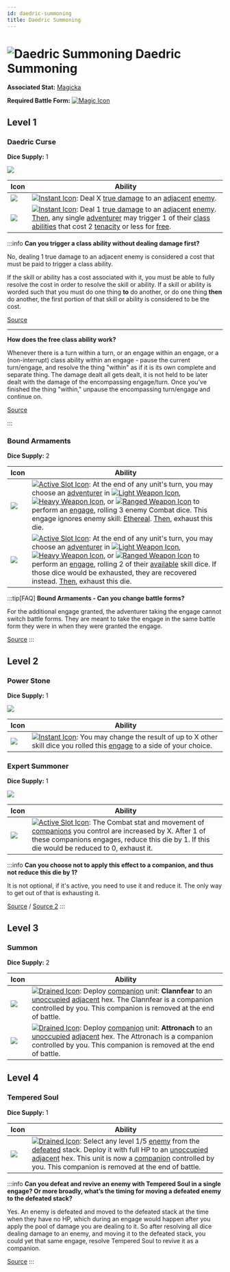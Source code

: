 ```yaml
---
id: daedric-summoning
title: Daedric Summoning
---
```


# <img src="/icons/skills/daedric-summoning/icon.png" alt="Daedric Summoning" className="icon-svg" /> Daedric Summoning

**Associated Stat:** [Magicka](/docs/adventurer/stats/magicka)

**Required Battle Form:** [<img src="/icons/magic.svg" alt="Magic Icon" className="icon-svg" />](/docs/battles/battle-forms/magic)

## Level 1

### Daedric Curse

**Dice Supply:** 1

<img src="/icons/skills/daedric-summoning/daedric-curse-all-results.png" className="skill-icon" />

| Icon                                                                                     | Ability                                                                                                                                                                                                                                                                                                                                                                                                                                                                                      |
| ---------------------------------------------------------------------------------------- | -------------------------------------------------------------------------------------------------------------------------------------------------------------------------------------------------------------------------------------------------------------------------------------------------------------------------------------------------------------------------------------------------------------------------------------------------------------------------------------------- |
| <img src="/icons/skills/daedric-summoning/daedric-curse-1.png" className="skill-icon" /> | [<img src="/icons/instant.svg" alt="Instant Icon" className="icon-svg" />](/docs/glossary/instant): Deal X [true damage](/docs/glossary/true-damage) to an [adjacent](/docs/glossary/adjacent) [enemy](/docs/glossary/enemy).                                                                                                                                                                                                                                                                |
| <img src="/icons/skills/daedric-summoning/daedric-curse-2.png" className="skill-icon" /> | [<img src="/icons/instant.svg" alt="Instant Icon" className="icon-svg" />](/docs/glossary/instant): Deal 1 [true damage](/docs/glossary/true-damage) to an [adjacent](/docs/glossary/adjacent) [enemy](/docs/glossary/enemy). [Then](/docs/glossary/then), any single [adventurer](/docs/glossary/adventurer) may trigger 1 of their [class abilities](/docs/battles/adventurer-turn/class-ability) that cost 2 [tenacity](/docs/glossary/tenacity) or less for [free](/docs/glossary/free). |

:::info
**Can you trigger a class ability without dealing damage first?**

No, dealing 1 true damage to an adjacent enemy is considered a cost that must be paid to trigger a class ability.

If the skill or ability has a cost associated with it, you must be able to fully resolve the cost in order to resolve the skill or ability. If a skill or ability is worded such that you must do one thing **to** do another, or do one thing **then** do another, the first portion of that skill or ability is considered to be the cost.

<a href="https://discord.com/channels/273472391403798528/1361396124782694450/1387180604663136356" target="_blank">Source</a>

---

**How does the free class ability work?**

Whenever there is a turn within a turn, or an engage within an engage, or a (non-interrupt) class ability within an engage - pause the current turn/engage, and resolve the thing "within" as if it is its own complete and separate thing. The damage dealt all gets dealt, it is not held to be later dealt with the damage of the encompassing engage/turn. Once you've finished the thing "within," unpause the encompassing turn/engage and continue on.

<a href="https://support.chiptheorygames.com/support/solutions/articles/33000295108" target="_blank">Source</a>

:::

### Bound Armaments

**Dice Supply:** 2

| Icon                                                                                       | Ability                                                                                                                                                                                                                                                                                                                                                                                                                                                                                                                                                                                                                                                                                                                                                                                                                                                       |
| ------------------------------------------------------------------------------------------ | ------------------------------------------------------------------------------------------------------------------------------------------------------------------------------------------------------------------------------------------------------------------------------------------------------------------------------------------------------------------------------------------------------------------------------------------------------------------------------------------------------------------------------------------------------------------------------------------------------------------------------------------------------------------------------------------------------------------------------------------------------------------------------------------------------------------------------------------------------------- |
| <img src="/icons/skills/daedric-summoning/bound-armaments-1.png" className="skill-icon" /> | [<img src="/icons/active-slot.svg" alt="Active Slot Icon" className="icon-svg" />](/docs/glossary/active-slot): At the end of any unit's turn, you may choose an [adventurer](/docs/glossary/adventurer) in [<img src="/icons/light-weapon.svg" alt="Light Weapon Icon" className="icon-svg" />](/docs/battles/battle-forms/light-weapon), [<img src="/icons/heavy-weapon.svg" alt="Heavy Weapon Icon" className="icon-svg" />](/docs/battles/battle-forms/heavy-weapon), or [<img src="/icons/ranged-weapon.svg" alt="Ranged Weapon Icon" className="icon-svg" />](/docs/battles/battle-forms/ranged-weapon) to perform an [engage](/docs/battles/adventurer-turn/engage), rolling 3 enemy Combat dice. This engage ignores enemy skill: [Ethereal](/docs/battles/enemy-skills/ethereal). [Then](/docs/glossary/then), exhaust this die.                     |
| <img src="/icons/skills/daedric-summoning/bound-armaments-2.png" className="skill-icon" /> | [<img src="/icons/active-slot.svg" alt="Active Slot Icon" className="icon-svg" />](/docs/glossary/active-slot): At the end of any unit's turn, you may choose an [adventurer](/docs/glossary/adventurer) in [<img src="/icons/light-weapon.svg" alt="Light Weapon Icon" className="icon-svg" />](/docs/battles/battle-forms/light-weapon), [<img src="/icons/heavy-weapon.svg" alt="Heavy Weapon Icon" className="icon-svg" />](/docs/battles/battle-forms/heavy-weapon), or [<img src="/icons/ranged-weapon.svg" alt="Ranged Weapon Icon" className="icon-svg" />](/docs/battles/battle-forms/ranged-weapon) to perform an [engage](/docs/battles/adventurer-turn/engage), rolling 2 of their [available](/docs/glossary/available) skill dice. If those dice would be exhausted, they are recovered instead. [Then](/docs/glossary/then), exhaust this die. |

:::tip[FAQ]
**Bound Armaments - Can you change battle forms?**

For the additional engage granted, the adventurer taking the engage cannot switch battle forms. They are meant to take the engage in the same battle form they were in when they were granted the engage.

<a href="https://support.chiptheorygames.com/support/solutions/articles/33000291971" target="_blank">Source</a>
:::

## Level 2

### Power Stone

**Dice Supply:** 1

<img src="/icons/skills/daedric-summoning/power-stone-all-results.png" className="skill-icon" />

| Icon                                                                                 | Ability                                                                                                                                                                                                                                            |
| ------------------------------------------------------------------------------------ | -------------------------------------------------------------------------------------------------------------------------------------------------------------------------------------------------------------------------------------------------- |
| <img src="/icons/skills/daedric-summoning/power-stone.png" className="skill-icon" /> | [<img src="/icons/instant.svg" alt="Instant Icon" className="icon-svg" />](/docs/glossary/instant): You may change the result of up to X other skill dice you rolled this [engage](/docs/battles/adventurer-turn/engage) to a side of your choice. |

### Expert Summoner

**Dice Supply:** 1

<img src="/icons/skills/daedric-summoning/expert-summoner-all-results.png" className="skill-icon" />

| Icon                                                                                     | Ability                                                                                                                                                                                                                                                                                                                          |
| ---------------------------------------------------------------------------------------- | -------------------------------------------------------------------------------------------------------------------------------------------------------------------------------------------------------------------------------------------------------------------------------------------------------------------------------- |
| <img src="/icons/skills/daedric-summoning/expert-summoner.png" className="skill-icon" /> | [<img src="/icons/active-slot.svg" alt="Active Slot Icon" className="icon-svg" />](/docs/glossary/active-slot): The Combat stat and movement of [companions](/docs/glossary/companion) you control are increased by X. After 1 of these companions engages, reduce this die by 1. If this die would be reduced to 0, exhaust it. |

:::info
**Can you choose not to apply this effect to a companion, and thus not reduce this die by 1?**

It is not optional, if it's active, you need to use it and reduce it. The only way to get out of that is exhausting it.

<a href="https://discord.com/channels/273472391403798528/1361396124782694450/1372226530864005250" target="_blank">Source</a> / <a href="https://discord.com/channels/273472391403798528/1392918916820369549/1400152445296054422" target="_blank">Source 2</a>
:::

## Level 3

### Summon

**Dice Supply:** 2

| Icon                                                                              | Ability                                                                                                                                                                                                                                                                                                                                                   |
| --------------------------------------------------------------------------------- | --------------------------------------------------------------------------------------------------------------------------------------------------------------------------------------------------------------------------------------------------------------------------------------------------------------------------------------------------------- |
| <img src="/icons/skills/daedric-summoning/summon-1.png" className="skill-icon" /> | [<img src="/icons/drained.svg" alt="Drained Icon" className="icon-svg" />](/docs/glossary/drained): Deploy [companion](/docs/glossary/companion) unit: **Clannfear** to an [unoccupied](/docs/glossary/occupied) [adjacent](/docs/glossary/adjacent) hex. The Clannfear is a companion controlled by you. This companion is removed at the end of battle. |
| <img src="/icons/skills/daedric-summoning/summon-2.png" className="skill-icon" /> | [<img src="/icons/drained.svg" alt="Drained Icon" className="icon-svg" />](/docs/glossary/drained): Deploy [companion](/docs/glossary/companion) unit: **Attronach** to an [unoccupied](/docs/glossary/occupied) [adjacent](/docs/glossary/adjacent) hex. The Attronach is a companion controlled by you. This companion is removed at the end of battle. |

## Level 4

### Tempered Soul

**Dice Supply:** 1

| Icon                                                                                   | Ability                                                                                                                                                                                                                                                                                                                                                                                                                                            |
| -------------------------------------------------------------------------------------- | -------------------------------------------------------------------------------------------------------------------------------------------------------------------------------------------------------------------------------------------------------------------------------------------------------------------------------------------------------------------------------------------------------------------------------------------------- |
| <img src="/icons/skills/daedric-summoning/tempered-soul.png" className="skill-icon" /> | [<img src="/icons/drained.svg" alt="Drained Icon" className="icon-svg" />](/docs/glossary/drained): Select any level 1/5 [enemy](/docs/glossary/enemy) from the [defeated](/docs/glossary/defeated) stack. Deploy it with full HP to an [unoccupied](/docs/glossary/occupied) [adjacent](/docs/glossary/adjacent) hex. This unit is now a [companion](/docs/glossary/companion) controlled by you. This companion is removed at the end of battle. |

:::info
**Can you defeat and revive an enemy with Tempered Soul in a single engage? Or more broadly, what’s the timing for moving a defeated enemy to the defeated stack?**

Yes. An enemy is defeated and moved to the defeated stack at the time when they have no HP, which during an engage would happen after you apply the pool of damage you are dealing to it. So after resolving all dice dealing damage to an enemy, and moving it to the defeated stack, you could yet that same engage, resolve Tempered Soul to revive it as a companion.

<a href="https://discord.com/channels/273472391403798528/1361396124782694450/1387183203730587790" target="_blank">Source</a>
:::
